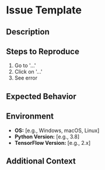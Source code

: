 # Issue Template

## Description
<!-- A clear and concise description of what the issue is. -->

## Steps to Reproduce
<!-- Steps to reproduce the behavior: -->
1. Go to '...'
2. Click on '...'
3. See error

## Expected Behavior
<!-- A clear and concise description of what you expected to happen. -->

## Environment
- **OS:** [e.g., Windows, macOS, Linux]
- **Python Version:** [e.g., 3.8]
- **TensorFlow Version:** [e.g., 2.x]

## Additional Context
<!-- Add any other context about the problem here. -->
